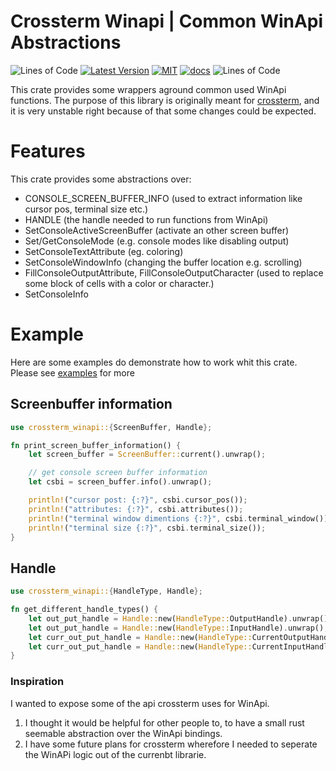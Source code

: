 # Crossterm Winapi | Common WinApi Abstractions
 ![Lines of Code][s7] [![Latest Version][s1]][l1] [![MIT][s2]][l2] [![docs][s3]][l3] ![Lines of Code][s6]

[s1]: https://img.shields.io/crates/v/crossterm_winapi.svg
[l1]: https://crates.io/crates/crossterm_winapi

[s2]: https://img.shields.io/badge/license-MIT-blue.svg
[l2]: LICENSE

[s3]: https://docs.rs/crossterm_winapi/badge.svg
[l3]: https://docs.rs/crossterm_winapi/

[s6]: https://tokei.rs/b1/github/TimonPost/crossterm_winapi?category=code
[s7]: https://travis-ci.org/TimonPost/crossterm_winapi.svg?branch=master

This crate provides some wrappers aground common used WinApi functions. 
The purpose of this library is originally meant for [crossterm](https://github.com/TimonPost/crossterm), 
and it is very unstable right because of that some changes could be expected.

# Features
This crate provides some abstractions over: 

- CONSOLE_SCREEN_BUFFER_INFO (used to extract information like cursor pos, terminal size etc.)
- HANDLE (the handle needed to run functions from WinApi)
- SetConsoleActiveScreenBuffer (activate an other screen buffer)
- Set/GetConsoleMode (e.g. console modes like disabling output)
- SetConsoleTextAttribute (eg. coloring)
- SetConsoleWindowInfo (changing the buffer location e.g. scrolling)
- FillConsoleOutputAttribute, FillConsoleOutputCharacter (used to replace some block of cells with a color or character.)
- SetConsoleInfo

# Example 
Here are some examples do demonstrate how to work whit this crate. 
Please see [examples](https://github.com/TimonPost/crossterm_winapi) for more
## Screenbuffer information
```rust 
use crossterm_winapi::{ScreenBuffer, Handle};

fn print_screen_buffer_information() {
    let screen_buffer = ScreenBuffer::current().unwrap();

    // get console screen buffer information
    let csbi = screen_buffer.info().unwrap();

    println!("cursor post: {:?}", csbi.cursor_pos());
    println!("attributes: {:?}", csbi.attributes());
    println!("terminal window dimentions {:?}", csbi.terminal_window());
    println!("terminal size {:?}", csbi.terminal_size());
}
```
## Handle 
```rust
use crossterm_winapi::{HandleType, Handle};

fn get_different_handle_types() {
    let out_put_handle = Handle::new(HandleType::OutputHandle).unwrap();
    let out_put_handle = Handle::new(HandleType::InputHandle).unwrap();
    let curr_out_put_handle = Handle::new(HandleType::CurrentOutputHandle).unwrap();
    let curr_out_put_handle = Handle::new(HandleType::CurrentInputHandle).unwrap();
}
```


### Inspiration
I wanted to expose some of the api crossterm uses for WinApi. 
1. I thought it would be helpful for other people to, to have a small rust seemable abstraction over the WinApi bindings.
2. I have some future plans for crossterm wherefore I needed to seperate the WinAPi logic out of the currenbt librarie.
